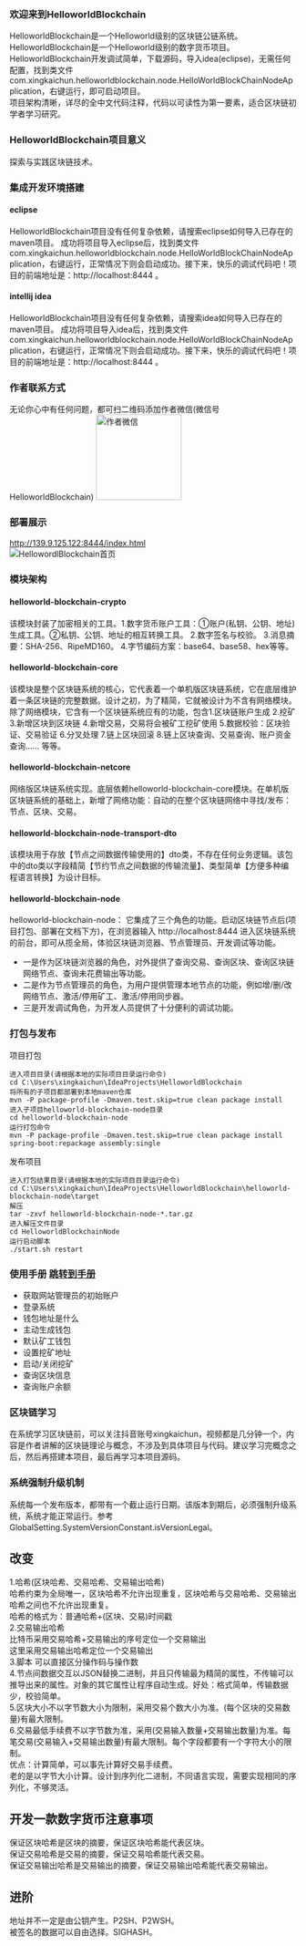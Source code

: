 ### 欢迎来到HelloworldBlockchain  
HelloworldBlockchain是一个Helloworld级别的区块链公链系统。  
HelloworldBlockchain是一个Helloworld级别的数字货币项目。  
HelloworldBlockchain开发调试简单，下载源码，导入idea(eclipse)，无需任何配置，找到类文件com.xingkaichun.helloworldblockchain.node.HelloWorldBlockChainNodeApplication，右键运行，即可启动项目。  
项目架构清晰，详尽的全中文代码注释，代码以可读性为第一要素，适合区块链初学者学习研究。

### HelloworldBlockchain项目意义  
探索与实践区块链技术。   

### 集成开发环境搭建
#### eclipse
HelloworldBlockchain项目没有任何复杂依赖，请搜索eclipse如何导入已存在的maven项目。
成功将项目导入eclipse后，找到类文件com.xingkaichun.helloworldblockchain.node.HelloWorldBlockChainNodeApplication，右键运行，正常情况下则会启动成功。接下来，快乐的调试代码吧！项目的前端地址是：http://localhost:8444 。

#### intellij idea
HelloworldBlockchain项目没有任何复杂依赖，请搜索idea如何导入已存在的maven项目。
成功将项目导入idea后，找到类文件com.xingkaichun.helloworldblockchain.node.HelloWorldBlockChainNodeApplication，右键运行，正常情况下则会启动成功。接下来，快乐的调试代码吧！项目的前端地址是：http://localhost:8444 。

### 作者联系方式  
无论你心中有任何问题，都可扫二维码添加作者微信(微信号HelloworldBlockchain)
<img alt="作者微信" width="150" height="150" src="http://139.9.125.122:8444/document/image/Wechat_HelloworldBlockchain.jpg"/>  

### 部署展示  
http://139.9.125.122:8444/index.html  
<img alt="HellowordlBlockchain首页" src="http://139.9.125.122:8444/document/image/HelloworldBlockchainIndexPage.png"/>  

### 模块架构
#### helloworld-blockchain-crypto
该模块封装了加密相关的工具。1.数字货币账户工具：①账户(私钥、公钥、地址)生成工具。②私钥、公钥、地址的相互转换工具。 2.数字签名与校验。 3.消息摘要：SHA-256、RipeMD160。 4.字节编码方案：base64、base58、hex等等。
#### helloworld-blockchain-core
该模块是整个区块链系统的核心，它代表着一个单机版区块链系统，它在底层维护着一条区块链的完整数据。设计之初，为了精简，它就被设计为不含有网络模块。除了网络模块，它含有一个区块链系统应有的功能，包含1.区块链账户生成 2.挖矿 3.新增区块到区块链 4.新增交易，交易将会被矿工挖矿使用 5.数据校验：区块验证、交易验证 6.分叉处理 7.链上区块回滚 8.链上区块查询、交易查询、账户资金查询...... 等等。
#### helloworld-blockchain-netcore
网络版区块链系统实现。底层依赖helloworld-blockchain-core模块。在单机版区块链系统的基础上，新增了网络功能：自动的在整个区块链网络中寻找/发布：节点、区块、交易。
#### helloworld-blockchain-node-transport-dto  
该模块用于存放【节点之间数据传输使用的】dto类，不存在任何业务逻辑。该包中的dto类以字段精简【节约节点之间数据的传输流量】、类型简单【方便多种编程语言转换】为设计目标。 
#### helloworld-blockchain-node
helloworld-blockchain-node： 它集成了三个角色的功能。启动区块链节点后(项目打包、部署在文档下方)，在浏览器输入 http://localhost:8444 进入区块链系统的前台，即可从揽全局，体验区块链浏览器、节点管理员、开发调试等功能。
* 一是作为区块链浏览器的角色，对外提供了查询交易、查询区块、查询区块链网络节点、查询未花费输出等功能。
* 二是作为节点管理员的角色，为用户提供管理本地节点的功能，例如增/删/改网络节点、激活/停用矿工、激活/停用同步器。
* 三是开发调试角色，为开发人员提供了十分便利的调试功能。

### 打包与发布
项目打包
```  
进入项目目录(请根据本地的实际项目目录运行命令)  
cd C:\Users\xingkaichun\IdeaProjects\HelloworldBlockchain   
将所有的子项目都部署到本地maven仓库  
mvn -P package-profile -Dmaven.test.skip=true clean package install  
进入子项目helloworld-blockchain-node目录  
cd helloworld-blockchain-node  
运行打包命令  
mvn -P package-profile -Dmaven.test.skip=true clean package install spring-boot:repackage assembly:single  
```  
发布项目
```  
进入打包结果目录(请根据本地的实际项目目录运行命令)  
cd C:\Users\xingkaichun\IdeaProjects\HelloworldBlockchain\helloworld-blockchain-node\target  
解压  
tar -zxvf helloworld-blockchain-node-*.tar.gz  
进入解压文件目录  
cd HelloworldBlockchainNode  
运行启动脚本  
./start.sh restart  
```  

### 使用手册 [跳转到手册](http://139.9.125.122:8444/document/index.html)
* 获取网站管理员的初始账户
* 登录系统
* 钱包地址是什么
* 主动生成钱包
* 默认矿工钱包
* 设置挖矿地址
* 启动/关闭挖矿  
* 查询区块信息  
* 查询账户余额

### 区块链学习
在系统学习区块链前，可以关注抖音账号xingkaichun，视频都是几分钟一个，内容是作者讲解的区块链理论与概念，不涉及到具体项目与代码。建议学习完概念之后，然后再搭建本项目，最后再学习本项目源码。  

### 系统强制升级机制
系统每一个发布版本，都带有一个截止运行日期。该版本到期后，必须强制升级系统，系统才能正常运行。参考GlobalSetting.SystemVersionConstant.isVersionLegal。

## 改变
1.哈希(区块哈希、交易哈希、交易输出哈希)  
    哈希约束为全局唯一，区块哈希不允许出现重复，区块哈希与交易哈希、交易输出哈希之间也不允许出现重复。  
    哈希的格式为：普通哈希+(区块、交易)时间戳  
2.交易输出哈希  
   比特币采用交易哈希+交易输出的序号定位一个交易输出  
   这里采用交易输出哈希定位一个交易输出  
3.脚本
  可以直接区分操作码与操作数  
4.节点间数据交互以JSON替换二进制，并且只传输最为精简的属性，不传输可以推导出来的属性。对象的其它属性让程序自动生成。好处：格式简单，传输数据少，校验简单。  
5.区块大小不以字节数大小为限制，采用交易个数大小为准。(每个区块的交易数量)有最大限制。  
6.交易最低手续费不以字节数为准，采用(交易输入数量+交易输出数量)为准。每笔交易(交易输入+交易输出数量)有最大限制。每个字段都要有一个字符大小的限制。  
优点：计算简单，可以事先计算好交易手续费。  
老的是以字节大小计算。设计到序列化二进制，不同语言实现，需要实现相同的序列化，不够灵活。

## 开发一款数字货币注意事项
保证区块哈希是区块的摘要，保证区块哈希能代表区块。  
保证交易哈希是交易的摘要，保证交易哈希能代表交易。  
保证交易输出哈希是交易输出的摘要，保证交易输出哈希能代表交易输出。

## 进阶
地址并不一定是由公钥产生。P2SH、P2WSH。  
被签名的数据可以自由选择。SIGHASH。